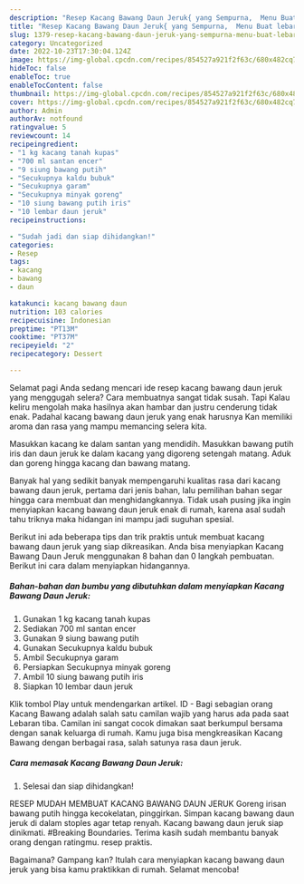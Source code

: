 ```yaml
---
description: "Resep Kacang Bawang Daun Jeruk{ yang Sempurna,  Menu Buat lebaran"
title: "Resep Kacang Bawang Daun Jeruk{ yang Sempurna,  Menu Buat lebaran"
slug: 1379-resep-kacang-bawang-daun-jeruk-yang-sempurna-menu-buat-lebaran
category: Uncategorized
date: 2022-10-23T17:30:04.124Z
image: https://img-global.cpcdn.com/recipes/854527a921f2f63c/680x482cq70/kacang-bawang-daun-jeruk-foto-resep-utama.jpg
hideToc: false
enableToc: true
enableTocContent: false
thumbnail: https://img-global.cpcdn.com/recipes/854527a921f2f63c/680x482cq70/kacang-bawang-daun-jeruk-foto-resep-utama.jpg
cover: https://img-global.cpcdn.com/recipes/854527a921f2f63c/680x482cq70/kacang-bawang-daun-jeruk-foto-resep-utama.jpg
author: Admin
authorAv: notfound
ratingvalue: 5
reviewcount: 14
recipeingredient:
- "1 kg kacang tanah kupas"
- "700 ml santan encer"
- "9 siung bawang putih"
- "Secukupnya kaldu bubuk"
- "Secukupnya garam"
- "Secukupnya minyak goreng"
- "10 siung bawang putih iris"
- "10 lembar daun jeruk"
recipeinstructions:

- "Sudah jadi dan siap dihidangkan!"
categories:
- Resep
tags:
- kacang
- bawang
- daun

katakunci: kacang bawang daun 
nutrition: 103 calories
recipecuisine: Indonesian
preptime: "PT13M"
cooktime: "PT37M"
recipeyield: "2"
recipecategory: Dessert

---
```



Selamat pagi Anda sedang mencari ide resep kacang bawang daun jeruk yang menggugah selera? Cara membuatnya sangat tidak susah. Tapi Kalau keliru mengolah maka hasilnya akan hambar dan justru cenderung tidak enak. Padahal kacang bawang daun jeruk yang enak harusnya Kan memiliki aroma dan rasa yang mampu memancing selera kita.


Masukkan kacang ke dalam santan yang mendidih. Masukkan bawang putih iris dan daun jeruk ke dalam kacang yang digoreng setengah matang. Aduk dan goreng hingga kacang dan bawang matang.

Banyak hal yang sedikit banyak mempengaruhi kualitas rasa dari kacang bawang daun jeruk, pertama dari jenis bahan, lalu pemilihan bahan segar hingga cara membuat dan menghidangkannya. Tidak usah pusing jika ingin menyiapkan kacang bawang daun jeruk enak di rumah, karena asal sudah tahu triknya maka hidangan ini mampu jadi suguhan spesial.


Berikut ini ada beberapa tips dan trik praktis untuk membuat kacang bawang daun jeruk yang siap dikreasikan. Anda bisa menyiapkan Kacang Bawang Daun Jeruk menggunakan 8 bahan dan 0 langkah pembuatan. Berikut ini cara dalam menyiapkan hidangannya.

<!--inarticleads1-->

##### Bahan-bahan dan bumbu yang dibutuhkan dalam menyiapkan Kacang Bawang Daun Jeruk:

1. Gunakan 1 kg kacang tanah kupas
1. Sediakan 700 ml santan encer
1. Gunakan 9 siung bawang putih
1. Gunakan Secukupnya kaldu bubuk
1. Ambil Secukupnya garam
1. Persiapkan Secukupnya minyak goreng
1. Ambil 10 siung bawang putih iris
1. Siapkan 10 lembar daun jeruk


Klik tombol Play untuk mendengarkan artikel. ID - Bagi sebagian orang Kacang Bawang adalah salah satu camilan wajib yang harus ada pada saat Lebaran tiba. Camilan ini sangat cocok dimakan saat berkumpul bersama dengan sanak keluarga di rumah. Kamu juga bisa mengkreasikan Kacang Bawang dengan berbagai rasa, salah satunya rasa daun jeruk. 

<!--inarticleads2-->

##### Cara memasak Kacang Bawang Daun Jeruk:


1. Selesai dan siap dihidangkan!

RESEP MUDAH MEMBUAT KACANG BAWANG DAUN JERUK Goreng irisan bawang putih hingga kecokelatan, pinggirkan. Simpan kacang bawang daun jeruk di dalam stoples agar tetap renyah. Kacang bawang daun jeruk siap dinikmati. #Breaking Boundaries. Terima kasih sudah membantu banyak orang dengan ratingmu. resep praktis. 

Bagaimana? Gampang kan? Itulah cara menyiapkan kacang bawang daun jeruk yang bisa kamu praktikkan di rumah. Selamat mencoba!
